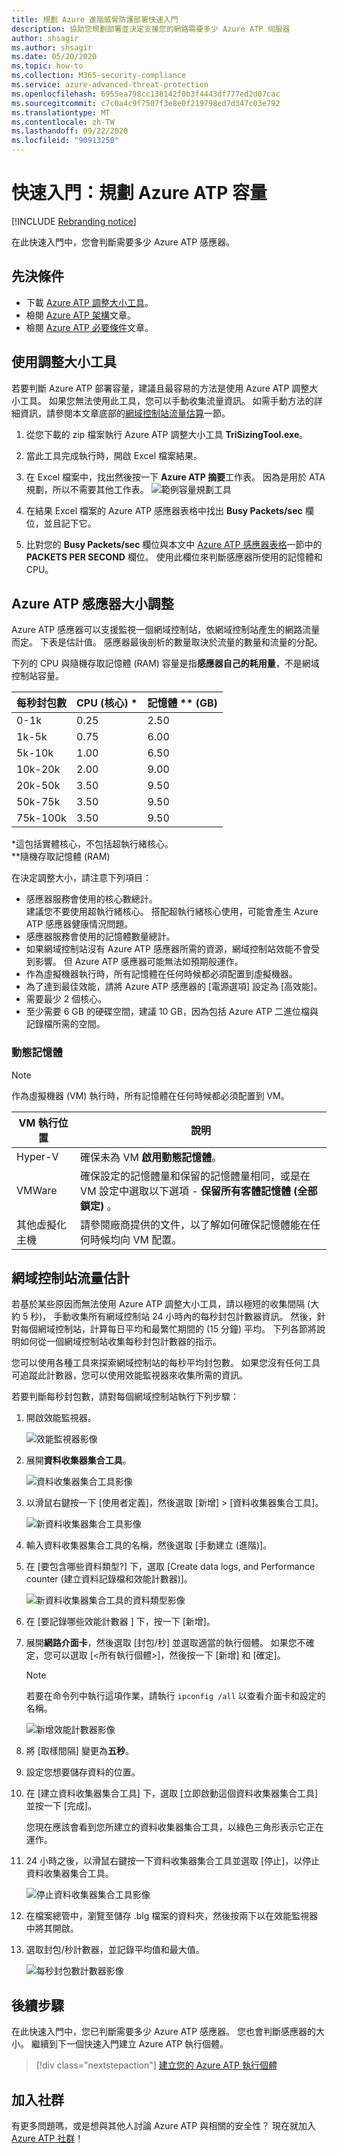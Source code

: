 ```yaml
---
title: 規劃 Azure 進階威脅防護部署快速入門
description: 協助您規劃部署並決定支援您的網路需要多少 Azure ATP 伺服器
author: shsagir
ms.author: shsagir
ms.date: 05/20/2020
ms.topic: how-to
ms.collection: M365-security-compliance
ms.service: azure-advanced-threat-protection
ms.openlocfilehash: 6955ea798cc138142f0b3f4443df777ed2d07cac
ms.sourcegitcommit: c7c0a4c9f7507f3e8e0f219798ed7d347c03e792
ms.translationtype: MT
ms.contentlocale: zh-TW
ms.lasthandoff: 09/22/2020
ms.locfileid: "90913250"
---
```

# <a name="quickstart-plan-capacity-for-azure-atp"></a>快速入門：規劃 Azure ATP 容量

[!INCLUDE [Rebranding notice](includes/rebranding.md)]

在此快速入門中，您會判斷需要多少 Azure ATP 感應器。

## <a name="prerequisites"></a>先決條件

- 下載 [Azure ATP 調整大小工具](https://aka.ms/aatpsizingtool)。
- 檢閱 [Azure ATP 架構](architecture.md)文章。
- 檢閱 [Azure ATP 必要條件](prerequisites.md)文章。

## <a name="use-the-sizing-tool"></a>使用調整大小工具

若要判斷 Azure ATP 部署容量，建議且最容易的方法是使用 Azure ATP 調整大小工具。 如果您無法使用此工具，您可以手動收集流量資訊。 如需手動方法的詳細資訊，請參閱本文章底部的[網域控制站流量估算](#manual-sizing)一節。

1. 從您下載的 zip 檔案執行 Azure ATP 調整大小工具 **TriSizingTool.exe**。
1. 當此工具完成執行時，開啟 Excel 檔案結果。
1. 在 Excel 檔案中，找出然後按一下 **Azure ATP 摘要**工作表。 因為是用於 ATA 規劃，所以不需要其他工作表。
    ![範例容量規劃工具](media/capacity-tool.png)

1. 在結果 Excel 檔案的 Azure ATP 感應器表格中找出 **Busy Packets/sec** 欄位，並且記下它。
1. 比對您的 **Busy Packets/sec** 欄位與本文中 [Azure ATP 感應器表格](#sizing)一節中的 **PACKETS PER SECOND** 欄位。 使用此欄位來判斷感應器所使用的記憶體和 CPU。

## <a name="azure-atp-sensor-sizing"></a><a name="sizing"></a> Azure ATP 感應器大小調整

Azure ATP 感應器可以支援監視一個網域控制站，依網域控制站產生的網路流量而定。 下表是估計值。 感應器最後剖析的數量取決於流量的數量和流量的分配。

下列的 CPU 與隨機存取記憶體 (RAM) 容量是指**感應器自己的耗用量**，不是網域控制站容量。

|每秒封包數|CPU (核心) \*|記憶體 \*\* (GB)|
|----|----|-----|
|0-1k|0.25|2.50|
|1k-5k|0.75|6.00|
|5k-10k|1.00|6.50|
|10k-20k|2.00|9.00|
|20k-50k|3.50|9.50|
|50k-75k |3.50|9.50|
|75k-100k|3.50|9.50|

\*這包括實體核心，不包括超執行緒核心。  
\*\*隨機存取記憶體 (RAM)

在決定調整大小，請注意下列項目：

- 感應器服務會使用的核心數總計。  
建議您不要使用超執行緒核心。 搭配超執行緒核心使用，可能會產生 Azure ATP 感應器健康情況問題。
- 感應器服務會使用的記憶體數量總計。
- 如果網域控制站沒有 Azure ATP 感應器所需的資源，網域控制站效能不會受到影響。 但 Azure ATP 感應器可能無法如預期般運作。
- 作為虛擬機器執行時，所有記憶體在任何時候都必須配置到虛擬機器。
- 為了達到最佳效能，請將 Azure ATP 感應器的 [電源選項] 設定為 [高效能]。
- 需要最少 2 個核心。
- 至少需要 6 GB 的硬碟空間，建議 10 GB，因為包括 Azure ATP 二進位檔與記錄檔所需的空間。

### <a name="dynamic-memory"></a>動態記憶體

> [!NOTE]
> 作為虛擬機器 (VM) 執行時，所有記憶體在任何時候都必須配置到 VM。

|VM 執行位置|說明|
|------------|-------------|
|Hyper-V|確保未為 VM **啟用動態記憶體**。|
|VMWare|確保設定的記憶體量和保留的記憶體量相同，或是在 VM 設定中選取以下選項 - **保留所有客體記憶體 (全部鎖定)** 。|
|其他虛擬化主機|請參閱廠商提供的文件，以了解如何確保記憶體能在任何時候均向 VM 配置。 |

## <a name="domain-controller-traffic-estimation"></a><a name="manual-sizing"></a>網域控制站流量估計

若基於某些原因而無法使用 Azure ATP 調整大小工具，請以極短的收集間隔 (大約 5 秒)， 手動收集所有網域控制站 24 小時內的每秒封包計數器資訊。 然後，針對每個網域控制站，計算每日平均和最繁忙期間的 (15 分鐘) 平均。 下列各節將說明如何從一個網域控制站收集每秒封包計數器的指示。

您可以使用各種工具來探索網域控制站的每秒平均封包數。 如果您沒有任何工具可追蹤此計數器，您可以使用效能監視器來收集所需的資訊。

若要判斷每秒封包數，請對每個網域控制站執行下列步驟：

1. 開啟效能監視器。

    ![效能監視器影像](media/atp-traffic-estimation-1.png)

1. 展開**資料收集器集合工具**。

    ![資料收集器集合工具影像](media/atp-traffic-estimation-2.png)

1. 以滑鼠右鍵按一下 [使用者定義]，然後選取 [新增] &gt; [資料收集器集合工具]。

    ![新資料收集器集合工具影像](media/atp-traffic-estimation-3.png)

1. 輸入資料收集器集合工具的名稱，然後選取 [手動建立 (進階)]。

1. 在 [要包含哪些資料類型?] 下，選取 [Create data logs, and Performance counter (建立資料記錄檔和效能計數器)]。

    ![新資料收集器集合工具的資料類型影像](media/atp-traffic-estimation-5.png)

1. 在 [要記錄哪些效能計數器 ] 下，按一下 [新增]。

1. 展開**網路介面卡**，然後選取 [封包/秒] 並選取適當的執行個體。 如果您不確定，您可以選取 [&lt;所有執行個體&gt;]，然後按一下 [新增] 和 [確定]。

    > [!NOTE]
    > 若要在命令列中執行這項作業，請執行 `ipconfig /all` 以查看介面卡和設定的名稱。

    ![新增效能計數器影像](media/atp-traffic-estimation-7.png)

1. 將 [取樣間隔] 變更為**五秒**。

1. 設定您想要儲存資料的位置。

1. 在 [建立資料收集器集合工具] 下，選取 [立即啟動這個資料收集器集合工具] 並按一下 [完成]。

    您現在應該會看到您所建立的資料收集器集合工具，以綠色三角形表示它正在運作。

1. 24 小時之後，以滑鼠右鍵按一下資料收集器集合工具並選取 [停止]，以停止資料收集器集合工具。

    ![停止資料收集器集合工具影像](media/atp-traffic-estimation-12.png)

1. 在檔案總管中，瀏覽至儲存 .blg 檔案的資料夾，然後按兩下以在效能監視器中將其開啟。

1. 選取封包/秒計數器，並記錄平均值和最大值。

    ![每秒封包數計數器影像](media/atp-traffic-estimation-14.png)

## <a name="next-steps"></a>後續步驟

在此快速入門中，您已判斷需要多少 Azure ATP 感應器。 您也會判斷感應器的大小。 繼續到下一個快速入門建立 Azure ATP 執行個體。

> [!div class="nextstepaction"]
> [建立您的 Azure ATP 執行個體](install-step1.md)

## <a name="join-the-community"></a>加入社群

有更多問題嗎，或是想與其他人討論 Azure ATP 與相關的安全性？ 現在就加入 [Azure ATP 社群](https://aka.ms/azureatpcommunity)！
